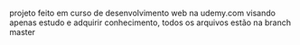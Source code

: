 projeto feito em curso de desenvolvimento web na udemy.com visando apenas estudo e adquirir conhecimento, todos os arquivos estão na branch master
